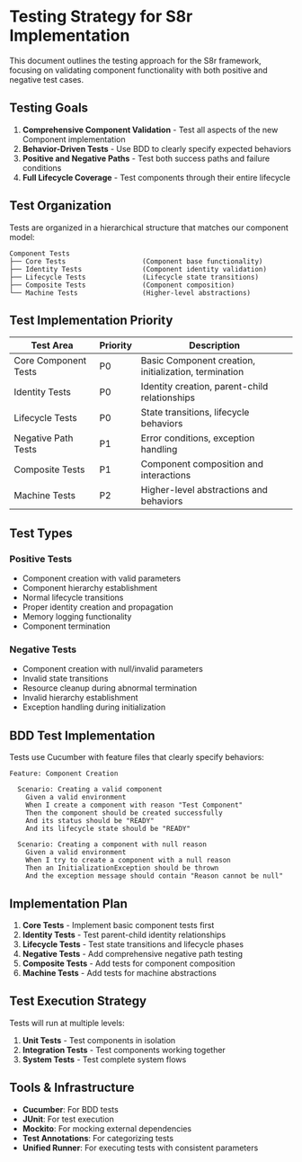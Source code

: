 <!--
Copyright (c) 2025 Eric C. Mumford (@heymumford)

This software was developed with analytical assistance from AI tools 
including Claude 3.7 Sonnet, Claude Code, and Google Gemini Deep Research,
which were used as paid services. All intellectual property rights 
remain exclusively with the copyright holder listed above.

Licensed under the Mozilla Public License 2.0
-->


# Testing Strategy for S8r Implementation

This document outlines the testing approach for the S8r framework, focusing on validating component functionality with both positive and negative test cases.

## Testing Goals

1. **Comprehensive Component Validation** - Test all aspects of the new Component implementation
2. **Behavior-Driven Tests** - Use BDD to clearly specify expected behaviors
3. **Positive and Negative Paths** - Test both success paths and failure conditions
4. **Full Lifecycle Coverage** - Test components through their entire lifecycle

## Test Organization

Tests are organized in a hierarchical structure that matches our component model:

```
Component Tests
├── Core Tests                   (Component base functionality)
├── Identity Tests               (Component identity validation)
├── Lifecycle Tests              (Lifecycle state transitions)
├── Composite Tests              (Component composition)
└── Machine Tests                (Higher-level abstractions)
```

## Test Implementation Priority

|      Test Area       | Priority |                      Description                      |
|----------------------|----------|-------------------------------------------------------|
| Core Component Tests | P0       | Basic Component creation, initialization, termination |
| Identity Tests       | P0       | Identity creation, parent-child relationships         |
| Lifecycle Tests      | P0       | State transitions, lifecycle behaviors                |
| Negative Path Tests  | P1       | Error conditions, exception handling                  |
| Composite Tests      | P1       | Component composition and interactions                |
| Machine Tests        | P2       | Higher-level abstractions and behaviors               |

## Test Types

### Positive Tests

- Component creation with valid parameters
- Component hierarchy establishment
- Normal lifecycle transitions
- Proper identity creation and propagation
- Memory logging functionality
- Component termination

### Negative Tests

- Component creation with null/invalid parameters
- Invalid state transitions
- Resource cleanup during abnormal termination
- Invalid hierarchy establishment
- Exception handling during initialization

## BDD Test Implementation

Tests use Cucumber with feature files that clearly specify behaviors:

```gherkin
Feature: Component Creation

  Scenario: Creating a valid component
    Given a valid environment
    When I create a component with reason "Test Component"
    Then the component should be created successfully
    And its status should be "READY"
    And its lifecycle state should be "READY"

  Scenario: Creating a component with null reason
    Given a valid environment
    When I try to create a component with a null reason
    Then an InitializationException should be thrown
    And the exception message should contain "Reason cannot be null"
```

## Implementation Plan

1. **Core Tests** - Implement basic component tests first
2. **Identity Tests** - Test parent-child identity relationships
3. **Lifecycle Tests** - Test state transitions and lifecycle phases
4. **Negative Tests** - Add comprehensive negative path testing
5. **Composite Tests** - Add tests for component composition
6. **Machine Tests** - Add tests for machine abstractions

## Test Execution Strategy

Tests will run at multiple levels:

1. **Unit Tests** - Test components in isolation
2. **Integration Tests** - Test components working together
3. **System Tests** - Test complete system flows

## Tools & Infrastructure

- **Cucumber**: For BDD tests
- **JUnit**: For test execution
- **Mockito**: For mocking external dependencies
- **Test Annotations**: For categorizing tests
- **Unified Runner**: For executing tests with consistent parameters
